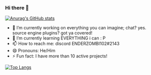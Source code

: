 ### Hi there 👋

[![Anurag's GitHub stats](https://github-readme-stats.vercel.app/api?username=ENDERZOMBI102&show_icons=true)](https://github.com/anuraghazra/github-readme-stats)

- 🔭 I’m currently working on everything you can imagine; chat? yes. source engine plugins? got ya covered!
- 🌱 I’m currently learning EVERYTHING i can : P
- 📫 How to reach me: discord ENDERZOMBI102#2143
- 😄 Pronouns: He/Him
- ⚡ Fun fact: I have more than 10 active projects!

[![Top Langs](https://github-readme-stats.vercel.app/api/top-langs/?username=ENDERZOMBI102)](https://github.com/anuraghazra/github-readme-stats)
